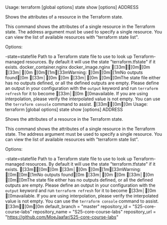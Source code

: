 Usage: terraform [global options] state show [options] ADDRESS

  Shows the attributes of a resource in the Terraform state.

  This command shows the attributes of a single resource in the Terraform
  state. The address argument must be used to specify a single resource.
  You can view the list of available resources with "terraform state list".

Options:

  -state=statefile    Path to a Terraform state file to use to look
                      up Terraform-managed resources. By default it will
                      use the state "terraform.tfstate" if it exists.
docker_container.nginx
docker_image.nginx
[33m╷[0m[0m
[33m│[0m [0m[1m[33mWarning: [0m[0m[1mNo outputs found[0m
[33m│[0m [0m
[33m│[0m [0m[0mThe state file either has no outputs defined, or all the defined outputs are empty. Please define an output in your configuration with the `output` keyword and run `terraform refresh` for it to become
[33m│[0m [0mavailable. If you are using interpolation, please verify the interpolated value is not empty. You can use the `terraform console` command to assist.
[33m╵[0m[0m
Usage: terraform [global options] state show [options] ADDRESS

  Shows the attributes of a resource in the Terraform state.

  This command shows the attributes of a single resource in the Terraform
  state. The address argument must be used to specify a single resource.
  You can view the list of available resources with "terraform state list".

Options:

  -state=statefile    Path to a Terraform state file to use to look
                      up Terraform-managed resources. By default it will
                      use the state "terraform.tfstate" if it exists.
[33m╷[0m[0m
[33m│[0m [0m[1m[33mWarning: [0m[0m[1mNo outputs found[0m
[33m│[0m [0m
[33m│[0m [0m[0mThe state file either has no outputs defined, or all the defined outputs are empty. Please define an output in your configuration with the `output` keyword and run `terraform refresh` for it to become
[33m│[0m [0mavailable. If you are using interpolation, please verify the interpolated value is not empty. You can use the `terraform console` command to assist.
[33m╵[0m[0m
default_branch = "master"
repository_id = "S25-core-course-labs"
repository_name = "S25-core-course-labs"
repository_url = "https://github.com/MoeJaafar/S25-core-course-labs"

